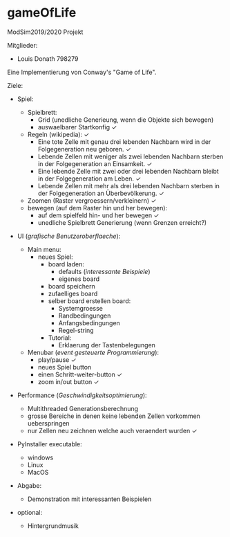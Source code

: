 # gameOfLife

ModSim2019/2020 Projekt

Mitglieder:
* Louis Donath 798279


Eine Implementierung von Conway's "Game of Life".

Ziele:

* Spiel:
    * Spielbrett:
        * Grid (unedliche Generieung, wenn die Objekte sich bewegen)
        * auswaelbarer Startkonfig ✓
    * Regeln (wikipedia): ✓
        * Eine tote Zelle mit genau drei lebenden Nachbarn wird in der Folgegeneration neu geboren. ✓
        * Lebende Zellen mit weniger als zwei lebenden Nachbarn sterben in der Folgegeneration an Einsamkeit. ✓
        * Eine lebende Zelle mit zwei oder drei lebenden Nachbarn bleibt in der Folgegeneration am Leben. ✓
        * Lebende Zellen mit mehr als drei lebenden Nachbarn sterben in der Folgegeneration an Überbevölkerung. ✓
    * Zoomen (Raster vergroessern/verkleinern) ✓
    * bewegen (auf dem Raster hin und her bewegen):
        * auf dem spielfeld hin- und her bewegen ✓
        * unedliche Spielbrett Generierung (wenn Grenzen erreicht?)
 
* UI (_grafische Benutzeroberflaeche_):
    * Main menu:
        * neues Spiel:   
            * board laden:
                * defaults (_interessante Beispiele_)
                * eigenes board
            * board speichern
            * zufaelliges board
            * selber board erstellen board:
                * Systemgroesse
                * Randbedingungen
                * Anfangsbedingungen
                * Regel-string
            * Tutorial:
                * Erklaerung der Tastenbelegungen
    * Menubar (_event gesteuerte Programmierung_):
        * play/pause ✓
        * neues Spiel button 
        * einen Schritt-weiter-button ✓
        * zoom in/out button ✓
 
* Performance (_Geschwindigkeitsoptimierung_):
    * Multithreaded Generationsberechnung
    * grosse Bereiche in denen keine lebenden Zellen vorkommen ueberspringen
    * nur Zellen neu zeichnen welche auch veraendert wurden ✓
 
* PyInstaller executable:
    * windows
    * Linux 
    * MacOS
     
* Abgabe:
    * Demonstration mit interessanten Beispielen
    
* optional:
    * Hintergrundmusik
